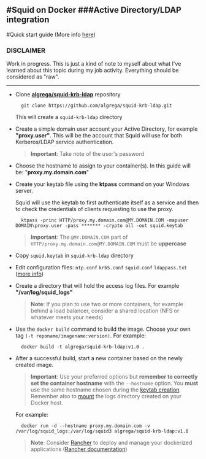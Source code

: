 #Squid on Docker
###Active Directory/LDAP integration
---
#Quick start guide 
(More info [here](https://github.com/algrega/squid-krb-ldap/blob/master/squid-krb-ldap.md))

### DISCLAIMER
Work in progress. This is just a kind of note to myself about what I've learned about this topic during my job activity. Everything should be considered as "raw".

---

- Clone [**algrega/squid-krb-ldap**](https://github.com/algrega/squid-krb-ldap) repository

		git clone https://github.com/algrega/squid-krb-ldap.git
		
	This will create a `squid-krb-ldap` directory
	
- Create a simple domain user account your Active Directory, for example **"proxy.user"**. This will be the account that Squid will use for both Kerberos/LDAP service authentication. 

	>**Important**: Take note of the user's password
- Choose the hostname to assign to your container(s). In this guide will be: "**proxy.my.domain.com**"
- Create your keytab file using the **ktpass** command on your Windows server.

	Squid will use the keytab to first authenticate itself as a service and then to check the credentials of clients requesting to use the proxy.


		ktpass -princ HTTP/proxy.my.domain.com@MY.DOMAIN.COM -mapuser DOMAIN\proxy.user -pass ******* -crypto all -out squid.keytab

	>**Important**: The `@MY.DOMAIN.COM` part of `HTTP/proxy.my.domain.com@MY.DOMAIN.COM` must be **uppercase**

- Copy `squid.keytab` in `squid-krb-ldap` directory 
- Edit configuration files: `ntp.conf` `krb5.conf` `squid.conf` `ldappass.txt`
([more info](https://github.com/algrega/squid-krb-ldap/blob/master/squid-krb-ldap.md#-second-step-configuration-files-creation))
- Create a directory that will hold the access log files. For example **"/var/log/squid_logs"**
	
	>**Note**: If you plan to use two or more containers, for example behind a load balancer, consider a shared location (NFS or whatever meets your needs)
- Use the `docker build` command to build the image. Choose your own tag `(-t reponame/imagename:version)`. For example:

		docker build -t algrega/squid-krb-ldap:v1.0 .
		
- After a successful build, start a new container based on the newly created image.
	>**Important**: Use your preferred options but **remember to correctly set the container hostname** with the `--hostname` option. You **must** use the same hostname chosen during the [keytab creation](#ADSection). 
	Remember also to [mount](https://docs.docker.com/engine/tutorials/dockervolumes/#/mount-a-host-directory-as-a-data-volume) the logs directory created on your Docker host.

	For example:

		docker run -d --hostname proxy.my.domain.com -v /var/log/squid_logs:/var/log/squid3 algrega/squid-krb-ldap:v1.0

	>**Note**: Consider [Rancher](http://rancher.com/) to deploy and manage your dockerized applications ([Rancher documentation](http://docs.rancher.com/))